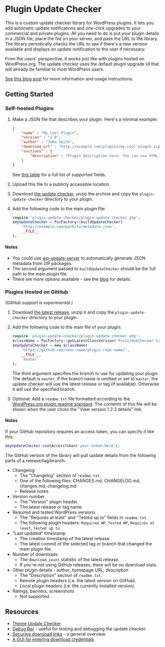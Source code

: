 Plugin Update Checker
=====================

This is a custom update checker library for WordPress plugins. It lets you add automatic update notifications and one-click upgrades to your commercial and private plugins. All you need to do is put your plugin details in a JSON file, place the file on your server, and pass the URL to the library. The library periodically checks the URL to see if there's a new version available and displays an update notification to the user if necessary.

From the users' perspective, it works just like with plugins hosted on WordPress.org. The update checker uses the default plugin upgrade UI that will already be familiar to most WordPress users.

[See this blog post](http://w-shadow.com/blog/2010/09/02/automatic-updates-for-any-plugin/) for  more information and usage instructions.

Getting Started
---------------

### Self-hosted Plugins

1. Make a JSON file that describes your plugin. Here's a minimal example:

	```json
    {
    	"name" : "My Cool Plugin",
    	"version" : "2.0",
    	"author" : "John Smith",
    	"download_url" : "http://example.com/plugins/my-cool-plugin.zip",
    	"sections" : {
    		"description" : "Plugin description here. You can use HTML."
    	}
    }
	```
	See [this table](https://spreadsheets.google.com/pub?key=0AqP80E74YcUWdEdETXZLcXhjd2w0cHMwX2U1eDlWTHc&authkey=CK7h9toK&hl=en&single=true&gid=0&output=html) for a full list of supported fields.
2. Upload this file to a publicly accessible location.
3. Download [the update checker](https://github.com/YahnisElsts/plugin-update-checker/releases/latest), unzip the archive and copy the `plugin-update-checker` directory to your plugin.
4. Add the following code to the main plugin file:

	```php
	require 'plugin-update-checker/plugin-update-checker.php';
	$myUpdateChecker = PucFactory::buildUpdateChecker(
		'http://example.com/path/to/metadata.json',
		__FILE__
	);
	```

#### Notes
- You could use [wp-update-server](https://github.com/YahnisElsts/wp-update-server) to automatically generate JSON metadata from ZIP packages.
- The second argument passed to `buildUpdateChecker` should be the full path to the main plugin file.
- There are more options available - see the [blog](http://w-shadow.com/blog/2010/09/02/automatic-updates-for-any-plugin/) for details.

### Plugins Hosted on GitHub

*(GitHub support is experimental.)*

1. Download [the latest release](https://github.com/YahnisElsts/plugin-update-checker/releases/latest), unzip it and copy the `plugin-update-checker` directory to your plugin.
2. Add the following code to the main file of your plugin:

	```php
	require 'plugin-update-checker/plugin-update-checker.php';
	$className = PucFactory::getLatestClassVersion('PucGitHubChecker');
	$myUpdateChecker = new $className(
		'https://github.com/user-name/plugin-repo-name/',
		__FILE__,
		'master'
	);
	```
	The third argument specifies the branch to use for updating your plugin. The default is `master`. If the branch name is omitted or set to `master`, the update checker will use the latest release or tag (if available). Otherwise it will use the specified branch.
3. Optional: Add a `readme.txt` file formatted according to the [WordPress.org plugin readme standard](https://wordpress.org/plugins/about/readme.txt). The contents of this file will be shown when the user clicks the "View version 1.2.3 details" link.

#### Notes

If your GitHub repository requires an access token, you can specify it like this:
```php
$myUpdateChecker->setAccessToken('your-token-here');
```

The GitHub version of the library will pull update details from the following parts of a release/tag/branch:

- Changelog
	- The "Changelog" section of `readme.txt`.
	- One of the following files:
		CHANGES.md, CHANGELOG.md, changes.md, changelog.md
	- Release notes.
- Version number
	- The "Version" plugin header.
	- The latest release or tag name.
- Required and tested WordPress versions
	- The "Requires at least" and "Tested up to" fields in `readme.txt`.
	- The following plugin headers:
		`Required WP`, `Tested WP`, `Requires at least`, `Tested up to`
- "Last updated" timestamp
	- The creation timestamp of the latest release.
	- The latest commit of the selected tag or branch that changed the main plugin file.
- Number of downloads
	- The `download_count` statistic of the latest release.
	- If you're not using GitHub releases, there will be no download stats.
- Other plugin details - author, homepage URL, description
	- The "Description" section of `readme.txt`.
	- Remote plugin headers (i.e. the latest version on GitHub).
	- Local plugin headers (i.e. the currently installed version).
- Ratings, banners, screenshots
	- Not supported.

Resources
---------

- [Theme Update Checker](http://w-shadow.com/blog/2011/06/02/automatic-updates-for-commercial-themes/)
- [Debug Bar](https://wordpress.org/plugins/debug-bar/) - useful for testing and debugging the update checker.
- [Securing download links](http://w-shadow.com/blog/2013/03/19/plugin-updates-securing-download-links/) - a general overview.
- [A GUI for entering download credentials](http://open-tools.net/documentation/tutorial-automatic-updates.html#wordpress)